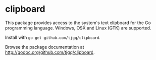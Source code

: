# clipboard

This package provides access to the system's text clipboard for the Go programming language. Windows, OSX and Linux (GTK) are supported.

Install with `go get github.com/tjgq/clipboard`.

Browse the package documentation at
<http://godoc.org/github.com/tjgq/clipboard>.
